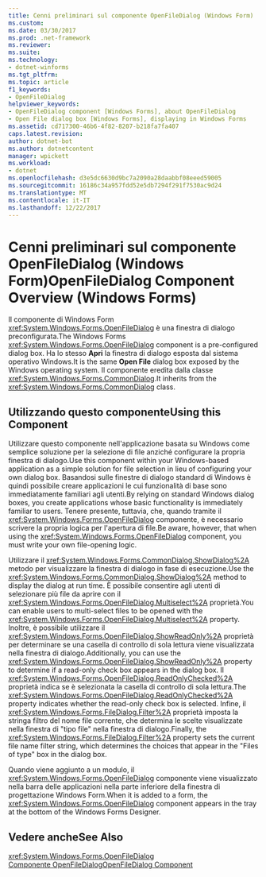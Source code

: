 ```yaml
---
title: Cenni preliminari sul componente OpenFileDialog (Windows Form)
ms.custom: 
ms.date: 03/30/2017
ms.prod: .net-framework
ms.reviewer: 
ms.suite: 
ms.technology:
- dotnet-winforms
ms.tgt_pltfrm: 
ms.topic: article
f1_keywords:
- OpenFileDialog
helpviewer_keywords:
- OpenFileDialog component [Windows Forms], about OpenFileDialog
- Open File dialog box [Windows Forms], displaying in Windows Forms
ms.assetid: cd717300-46b6-4f82-8207-b218fa7fa407
caps.latest.revision: 
author: dotnet-bot
ms.author: dotnetcontent
manager: wpickett
ms.workload:
- dotnet
ms.openlocfilehash: d3e5dc6630d9bc7a2090a28daabbf08eeed59005
ms.sourcegitcommit: 16186c34a957fdd52e5db7294f291f7530ac9d24
ms.translationtype: MT
ms.contentlocale: it-IT
ms.lasthandoff: 12/22/2017
---
```

# <a name="openfiledialog-component-overview-windows-forms"></a><span data-ttu-id="fe3ef-102">Cenni preliminari sul componente OpenFileDialog (Windows Form)</span><span class="sxs-lookup"><span data-stu-id="fe3ef-102">OpenFileDialog Component Overview (Windows Forms)</span></span>
<span data-ttu-id="fe3ef-103">Il componente di Windows Form <xref:System.Windows.Forms.OpenFileDialog> è una finestra di dialogo preconfigurata.</span><span class="sxs-lookup"><span data-stu-id="fe3ef-103">The Windows Forms <xref:System.Windows.Forms.OpenFileDialog> component is a pre-configured dialog box.</span></span> <span data-ttu-id="fe3ef-104">Ha lo stesso **Apri** la finestra di dialogo esposta dal sistema operativo Windows.</span><span class="sxs-lookup"><span data-stu-id="fe3ef-104">It is the same **Open File** dialog box exposed by the Windows operating system.</span></span> <span data-ttu-id="fe3ef-105">Il componente eredita dalla classe <xref:System.Windows.Forms.CommonDialog>.</span><span class="sxs-lookup"><span data-stu-id="fe3ef-105">It inherits from the <xref:System.Windows.Forms.CommonDialog> class.</span></span>  
  
## <a name="using-this-component"></a><span data-ttu-id="fe3ef-106">Utilizzando questo componente</span><span class="sxs-lookup"><span data-stu-id="fe3ef-106">Using this Component</span></span>  
 <span data-ttu-id="fe3ef-107">Utilizzare questo componente nell'applicazione basata su Windows come semplice soluzione per la selezione di file anziché configurare la propria finestra di dialogo.</span><span class="sxs-lookup"><span data-stu-id="fe3ef-107">Use this component within your Windows-based application as a simple solution for file selection in lieu of configuring your own dialog box.</span></span> <span data-ttu-id="fe3ef-108">Basandosi sulle finestre di dialogo standard di Windows è quindi possibile creare applicazioni le cui funzionalità di base sono immediatamente familiari agli utenti.</span><span class="sxs-lookup"><span data-stu-id="fe3ef-108">By relying on standard Windows dialog boxes, you create applications whose basic functionality is immediately familiar to users.</span></span> <span data-ttu-id="fe3ef-109">Tenere presente, tuttavia, che, quando tramite il <xref:System.Windows.Forms.OpenFileDialog> componente, è necessario scrivere la propria logica per l'apertura di file.</span><span class="sxs-lookup"><span data-stu-id="fe3ef-109">Be aware, however, that when using the <xref:System.Windows.Forms.OpenFileDialog> component, you must write your own file-opening logic.</span></span>  
  
 <span data-ttu-id="fe3ef-110">Utilizzare il <xref:System.Windows.Forms.CommonDialog.ShowDialog%2A> metodo per visualizzare la finestra di dialogo in fase di esecuzione.</span><span class="sxs-lookup"><span data-stu-id="fe3ef-110">Use the <xref:System.Windows.Forms.CommonDialog.ShowDialog%2A> method to display the dialog at run time.</span></span> <span data-ttu-id="fe3ef-111">È possibile consentire agli utenti di selezionare più file da aprire con il <xref:System.Windows.Forms.OpenFileDialog.Multiselect%2A> proprietà.</span><span class="sxs-lookup"><span data-stu-id="fe3ef-111">You can enable users to multi-select files to be opened with the <xref:System.Windows.Forms.OpenFileDialog.Multiselect%2A> property.</span></span> <span data-ttu-id="fe3ef-112">Inoltre, è possibile utilizzare il <xref:System.Windows.Forms.OpenFileDialog.ShowReadOnly%2A> proprietà per determinare se una casella di controllo di sola lettura viene visualizzata nella finestra di dialogo.</span><span class="sxs-lookup"><span data-stu-id="fe3ef-112">Additionally, you can use the <xref:System.Windows.Forms.OpenFileDialog.ShowReadOnly%2A> property to determine if a read-only check box appears in the dialog box.</span></span> <span data-ttu-id="fe3ef-113">Il <xref:System.Windows.Forms.OpenFileDialog.ReadOnlyChecked%2A> proprietà indica se è selezionata la casella di controllo di sola lettura.</span><span class="sxs-lookup"><span data-stu-id="fe3ef-113">The <xref:System.Windows.Forms.OpenFileDialog.ReadOnlyChecked%2A> property indicates whether the read-only check box is selected.</span></span> <span data-ttu-id="fe3ef-114">Infine, il <xref:System.Windows.Forms.FileDialog.Filter%2A> proprietà imposta la stringa filtro del nome file corrente, che determina le scelte visualizzate nella finestra di "tipo file" nella finestra di dialogo.</span><span class="sxs-lookup"><span data-stu-id="fe3ef-114">Finally, the <xref:System.Windows.Forms.FileDialog.Filter%2A> property sets the current file name filter string, which determines the choices that appear in the "Files of type" box in the dialog box.</span></span>  
  
 <span data-ttu-id="fe3ef-115">Quando viene aggiunto a un modulo, il <xref:System.Windows.Forms.OpenFileDialog> componente viene visualizzato nella barra delle applicazioni nella parte inferiore della finestra di progettazione Windows Form.</span><span class="sxs-lookup"><span data-stu-id="fe3ef-115">When it is added to a form, the <xref:System.Windows.Forms.OpenFileDialog> component appears in the tray at the bottom of the Windows Forms Designer.</span></span>  
  
## <a name="see-also"></a><span data-ttu-id="fe3ef-116">Vedere anche</span><span class="sxs-lookup"><span data-stu-id="fe3ef-116">See Also</span></span>  
 <xref:System.Windows.Forms.OpenFileDialog>  
 [<span data-ttu-id="fe3ef-117">Componente OpenFileDialog</span><span class="sxs-lookup"><span data-stu-id="fe3ef-117">OpenFileDialog Component</span></span>](../../../../docs/framework/winforms/controls/openfiledialog-component-windows-forms.md)
